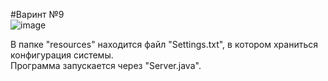 #Варинт №9 <br />
![image](https://github.com/MrGashik/APS/assets/92553251/7004413b-a3c8-4c6b-aec7-a5abf2a7e370)

В папке "resources\" находится файл "Settings.txt", в котором храниться конфигурация системы. <br />
Программа запускается через "Server.java".
